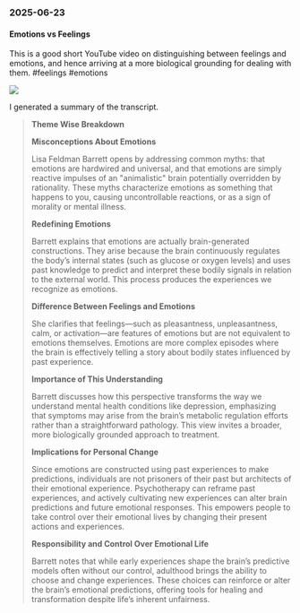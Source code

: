 ### 2025-06-23
#### Emotions vs Feelings
This is a good short YouTube video on distinguishing between feelings and emotions, and hence arriving at a more biological grounding for dealing with them. #feelings #emotions 

![](https://www.youtube.com/watch?v=0QfCvIJRtE0)

I generated a summary of the transcript.

> **Theme Wise Breakdown**
> 
> **Misconceptions About Emotions**
> 
> Lisa Feldman Barrett opens by addressing common myths: that emotions are hardwired and universal, and that emotions are simply reactive impulses of an "animalistic" brain potentially overridden by rationality. These myths characterize emotions as something that happens to you, causing uncontrollable reactions, or as a sign of morality or mental illness.
> 
> **Redefining Emotions**
> 
> Barrett explains that emotions are actually brain-generated constructions. They arise because the brain continuously regulates the body’s internal states (such as glucose or oxygen levels) and uses past knowledge to predict and interpret these bodily signals in relation to the external world. This process produces the experiences we recognize as emotions.
> 
> **Difference Between Feelings and Emotions**
> 
> She clarifies that feelings—such as pleasantness, unpleasantness, calm, or activation—are features of emotions but are not equivalent to emotions themselves. Emotions are more complex episodes where the brain is effectively telling a story about bodily states influenced by past experience.
> 
> **Importance of This Understanding**
> 
> Barrett discusses how this perspective transforms the way we understand mental health conditions like depression, emphasizing that symptoms may arise from the brain’s metabolic regulation efforts rather than a straightforward pathology. This view invites a broader, more biologically grounded approach to treatment.
> 
> **Implications for Personal Change**
> 
> Since emotions are constructed using past experiences to make predictions, individuals are not prisoners of their past but architects of their emotional experience. Psychotherapy can reframe past experiences, and actively cultivating new experiences can alter brain predictions and future emotional responses. This empowers people to take control over their emotional lives by changing their present actions and experiences.
> 
> **Responsibility and Control Over Emotional Life**
> 
> Barrett notes that while early experiences shape the brain’s predictive models often without our control, adulthood brings the ability to choose and change experiences. These choices can reinforce or alter the brain’s emotional predictions, offering tools for healing and transformation despite life’s inherent unfairness.

